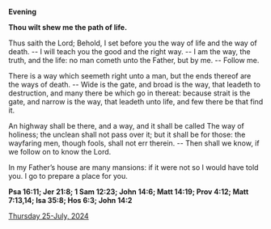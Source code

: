 **Evening**

**Thou wilt shew me the path of life.**
 
Thus saith the Lord; Behold, I set before you the way of life and the way of death. -- I will teach you the good and the right way. -- I am the way, the truth, and the life: no man cometh unto the Father, but by me. -- Follow me.
 
There is a way which seemeth right unto a man, but the ends thereof are the ways of death. -- Wide is the gate, and broad is the way, that leadeth to destruction, and many there be which go in thereat: because strait is the gate, and narrow is the way, that leadeth unto life, and few there be that find it.
 
An highway shall be there, and a way, and it shall be called The way of holiness; the unclean shall not pass over it; but it shall be for those: the wayfaring men, though fools, shall not err therein. -- Then shall we know, if we follow on to know the Lord.
 
In my Father’s house are many mansions: if it were not so I would have told you. I go to prepare a place for you.  

**Psa 16:11; Jer 21:8; 1 Sam 12:23; John 14:6; Matt 14:19; Prov 4:12; Matt 7:13,14; Isa 35:8; Hos 6:3; John 14:2**

[Thursday 25-July, 2024](https://t.me/daily_light)
